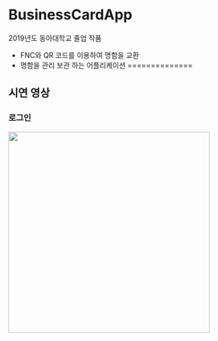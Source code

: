# BusinessCardApp
2019년도 동아대학교 졸업 작품
 - FNC와 QR 코드를 이용하여 명함을 교환
 - 명함을 관리 보관 하는 어플리케이션
==============
## 시연 영상
### 로그인
<div>
  <image src="https://user-images.githubusercontent.com/55723654/91380111-23e57980-e85f-11ea-9079-b390205cdcf8.gif" width="400">
</div>
